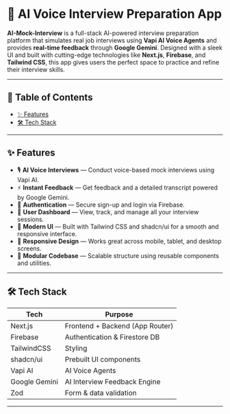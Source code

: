# 🧠  AI Voice Interview Preparation App

**AI-Mock-Interview** is a full-stack AI-powered interview preparation platform that simulates real job interviews using **Vapi AI Voice Agents** and provides **real-time feedback** through **Google Gemini**. Designed with a sleek UI and built with cutting-edge technologies like **Next.js**, **Firebase**, and **Tailwind CSS**, this app gives users the perfect space to practice and refine their interview skills.


---

## 📑 Table of Contents

- [✨ Features](#-features)
- [🛠 Tech Stack](#-tech-stack)


---

## ✨ Features

- 🎙️ **AI Voice Interviews** — Conduct voice-based mock interviews using Vapi AI.
- ⚡ **Instant Feedback** — Get feedback and a detailed transcript powered by Google Gemini.
- 🔐 **Authentication** — Secure sign-up and login via Firebase.
- 🧭 **User Dashboard** — View, track, and manage all your interview sessions.
- 🎨 **Modern UI** — Built with Tailwind CSS and shadcn/ui for a smooth and responsive interface.
- 📱 **Responsive Design** — Works great across mobile, tablet, and desktop screens.
- 🔁 **Modular Codebase** — Scalable structure using reusable components and utilities.

---

## 🛠 Tech Stack

| Tech        | Purpose                             |
|-------------|-------------------------------------|
| Next.js     | Frontend + Backend (App Router)     |
| Firebase    | Authentication & Firestore DB       |
| TailwindCSS | Styling                             |
| shadcn/ui   | Prebuilt UI components              |
| Vapi AI     | AI Voice Agents                     |
| Google Gemini | AI Interview Feedback Engine     |
| Zod         | Form & data validation              |

---

